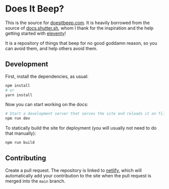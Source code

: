 # Does It Beep?

This is the source for [doesitbeep.com](https://doesitbeep.com). It is heavily borrowed from the source of [docs.shutter.sh](https://docs.shutter.sh/), whom I thank for the inspiration and the help getting started with [eleventy](https://11ty.io/)!

It is a repository of things that beep for no good goddamn reason, so you can avoid them, and help others avoid them.


## Development

First, install the dependencies, as usual:

```sh
npm install
# or
yarn install
```

Now you can start working on the docs:

```sh
# Start a development server that serves the site and reloads it on file change
npm run dev
```

To statically build the site for deployment (you will usually not need to do that manually):

```sh
npm run build
```


## Contributing

Create a pull request. The repository is linked to [netlify](https://netlify.com/), which will automatically add your contribution to the site when the pull request is merged into the `main` branch.
